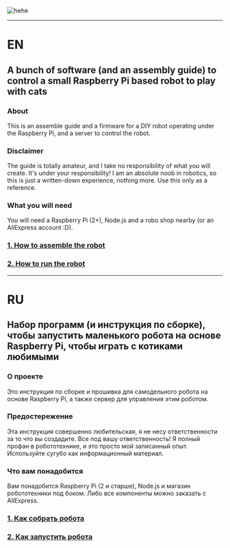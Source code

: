 ![hehe](readme/assets/ezgif-2-736a460ec8a8.gif)

- - -

# EN
## A bunch of software (and an assembly guide) to control a small Raspberry Pi based robot to play with cats

### About

This is an assemble guide and a firmware for a DIY robot operating under the Raspberry Pi, and a server to control the robot.


### Disclaimer

The guide is totally amateur, and I take no responsibility of what you will create. It's under your responsibility! I am an absolute noob in robotics, so this is just a written-down experience, nothing more. Use this only as a reference.

### What you will need

You will need a Raspberry Pi (2+), Node.js and a robo shop nearby (or an AliExpress account :D).

### [1. How to assemble the robot](readme/robot_assemble_en.md)

### [2. How to run the robot](readme/robot_flashing_en.md)

- - -

# RU
## Набор программ (и инструкция по сборке), чтобы запустить маленького робота на основе Raspberry Pi, чтобы играть с котиками любимыми

### О проекте

Это инструкция по сборке и прошивка для самодельного робота на основе Raspberry Pi, а также сервер для управления этим роботом.

### Предостережение

Эта инструкция совершенно любительская, я не несу ответственности за то что вы создадите. Все под вашу ответственность! Я полный профан в робототехнике, и это просто мой записанный опыт. Используйте сугубо как информационный материал.

### Что вам понадобится

Вам понадобится Raspberry Pi (2 и старше), Node.js и магазин робототехники под боком. Либо все компоненты можно заказать с AliExpress.

### [1. Как собрать робота](readme/robot_assemble_ru.md)

### [2. Как запустить робота](readme/robot_flashing_ru.md)